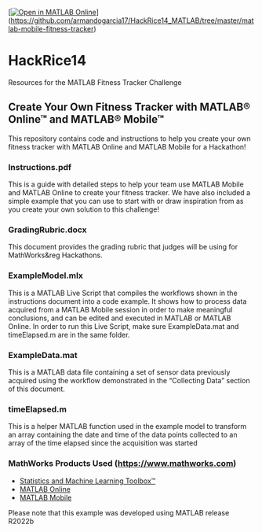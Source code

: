 [[![Open in MATLAB Online](https://www.mathworks.com/images/responsive/global/open-in-matlab-online.svg)](https://matlab.mathworks.com/open/github/v1?repo=armandogarcia17/HackRice14_MATLAB)](https://github.com/armandogarcia17/HackRice14_MATLAB/tree/master/matlab-mobile-fitness-tracker)

# HackRice14
Resources for the MATLAB Fitness Tracker Challenge

## Create Your Own Fitness Tracker with MATLAB&reg; Online&trade; and MATLAB&reg; Mobile&trade;
This repository contains code and instructions to help you create your own fitness tracker with MATLAB Online and MATLAB Mobile for a Hackathon!

### Instructions.pdf
This is a guide with detailed steps to help your team use MATLAB Mobile and MATLAB Online to create your fitness tracker. We have also included a simple example that you can use to start with or draw inspiration from as you create your own solution to this challenge!

### GradingRubric.docx
This document provides the grading rubric that judges will be using for MathWorks&reg Hackathons. 

### ExampleModel.mlx 
This is a MATLAB Live Script that compiles the workflows shown in the instructions document into a code example. It shows how to process data acquired from a MATLAB Mobile session in order to make meaningful conclusions, and can be edited and executed in MATLAB or MATLAB Online. In order to run this Live Script, make sure ExampleData.mat and timeElapsed.m are in the same folder. 

### ExampleData.mat 
This is a MATLAB data file containing a set of sensor data previously acquired using the workflow demonstrated in the “Collecting Data” section of this document. 

### timeElapsed.m 
This is a helper MATLAB function used in the example model to transform an array containing the date and time of the data points collected to an array of the time elapsed since the acquisition was started

### MathWorks Products Used (https://www.mathworks.com)

- [Statistics and Machine Learning Toolbox&trade;](https://www.mathworks.com/products/statistics.html)
- [MATLAB Online](https://www.mathworks.com/products/matlab-online.html)
- [MATLAB Mobile](https://www.mathworks.com/products/matlab-mobile.html)

Please note that this example was developed using MATLAB release R2022b

